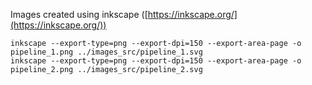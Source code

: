 Images created using inkscape ([https://inkscape.org/](https://inkscape.org/))

```
inkscape --export-type=png --export-dpi=150 --export-area-page -o pipeline_1.png ../images_src/pipeline_1.svg
inkscape --export-type=png --export-dpi=150 --export-area-page -o pipeline_2.png ../images_src/pipeline_2.svg
```
